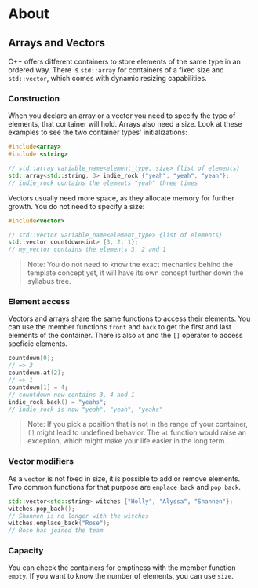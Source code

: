 # About

## Arrays and Vectors

C++ offers different containers to store elements of the same type in an ordered way.
There is `std::array` for containers of a fixed size and `std::vector`, which comes with dynamic resizing capabilities.

### Construction

When you declare an array or a vector you need to specify the type of elements, that container will hold.
Arrays also need a size.
Look at these examples to see the two container types' initializations:

```cpp
#include<array>
#include <string>

// std::array variable_name<element_type, size> {list of elements}
std::array<std::string, 3> indie_rock {"yeah", "yeah", "yeah"};
// indie_rock contains the elements "yeah" three times
```

Vectors usually need more space, as they allocate memory for further growth.
You do not need to specify a size:

```cpp
#include<vector>

// std::vector variable_name<element_type> {list of elements}
std::vector countdown<int> {3, 2, 1};
// my_vector contains the elements 3, 2 and 1
```

> Note: You do not need to know the exact mechanics behind the template concept yet, it will have its own concept further down the syllabus tree.

### Element access

Vectors and arrays share the same functions to access their elements.
You can use the member functions `front` and `back` to get the first and last elements of the container.
There is also `at` and the `[]` operator to access speficic elements.

```cpp
countdown[0];
// => 3
countdown.at(2);
// => 1
countdown[1] = 4;
// countdown now contains 3, 4 and 1
indie_rock.back() = "yeahs";
// indie_rock is now "yeah", "yeah", "yeahs"
```

> Note: If you pick a position that is not in the range of your container, `[]` might lead to undefined behavior.
> The `at` function would raise an exception, which might make your life easier in the long term.

### Vector modifiers

As a `vector` is not fixed in size, it is possible to add or remove elements.
Two common functions for that purpose are `emplace_back` and `pop_back`.

```cpp
std::vector<std::string> witches {"Holly", "Alyssa", "Shannen"};
witches.pop_back();
// Shannen is no longer with the witches
witches.emplace_back("Rose");
// Rose has joined the team
```

### Capacity

You can check the containers for emptiness with the member function `empty`.
If you want to know the number of elements, you can use `size`.
